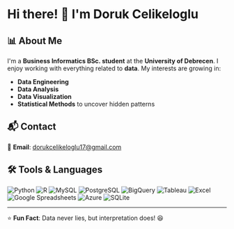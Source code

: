 # Hi there! 👋 I'm Doruk Celikeloglu

## 📊 About Me
I'm a **Business Informatics BSc. student** at the **University of Debrecen**. I enjoy working with everything related to **data**. My interests are growing in:
- **Data Engineering**
- **Data Analysis**
- **Data Visualization**
- **Statistical Methods** to uncover hidden patterns

## 📬 Contact
📧 **Email**: dorukcelikeloglu17@gmail.com

## 🛠️ Tools & Languages
![Python](https://img.shields.io/badge/-Python-3776AB?style=flat&logo=python&logoColor=white)
![R](https://img.shields.io/badge/-R-276DC3?style=flat&logo=r&logoColor=white)
![MySQL](https://img.shields.io/badge/-MySQL-4479A1?style=flat&logo=mysql&logoColor=white)
![PostgreSQL](https://img.shields.io/badge/-PostgreSQL-336791?style=flat&logo=postgresql&logoColor=white)
![BigQuery](https://img.shields.io/badge/-BigQuery-4285F4?style=flat&logo=google-cloud&logoColor=white)
![Tableau](https://img.shields.io/badge/-Tableau-E97627?style=flat&logo=tableau&logoColor=white)
![Excel](https://img.shields.io/badge/-Excel-217346?style=flat&logo=microsoft-excel&logoColor=white)
![Google Spreadsheets](https://img.shields.io/badge/-Google_Sheets-34A853?style=flat&logo=google-sheets&logoColor=white)
![Azure](https://img.shields.io/badge/-Azure-0078D4?style=flat&logo=microsoft-azure&logoColor=white)
![SQLite](https://img.shields.io/badge/-SQLite-003B57?style=flat&logo=sqlite&logoColor=white)

---
⭐ **Fun Fact**: Data never lies, but interpretation does! 😆
